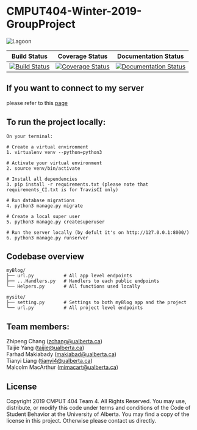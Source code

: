 # CMPUT404-Winter-2019-GroupProject

![Lagoon](docs/images/lagoon.png)

| Build Status | Coverage Status | Documentation Status | 
| ------------ | ----------- | --------------- | 
|[![Build Status](https://travis-ci.org/Zhipeng-Chang/CMPUT404-Winter-2019-GroupProject.svg?branch=master)](https://travis-ci.org/Zhipeng-Chang/CMPUT404-Winter-2019-GroupProject)|[![Coverage Status](https://coveralls.io/repos/github/Zhipeng-Chang/CMPUT404-Winter-2019-GroupProject/badge.svg?branch=master)](https://coveralls.io/github/Zhipeng-Chang/CMPUT404-Winter-2019-GroupProject?branch=master)|[![Documentation Status](https://img.shields.io/badge/docs-stable-brightgreen.svg)](https://github.com/Zhipeng-Chang/CMPUT404-Winter-2019-GroupProject/blob/master/docs/APIsDoc.pdf)
## If you want to connect to my server
please refer to this [page](https://github.com/Zhipeng-Chang/CMPUT404-Winter-2019-GroupProject/wiki/Remote-Connecting-Doc)

## To run the project locally:
```
On your terminal:

# Create a virtual environment
1. virtualenv venv --python=python3

# Activate your virtual environment
2. source venv/bin/activate

# Install all dependencies
3. pip install -r requirements.txt (please note that requirements_CI.txt is for TravisCI only)

# Run database migrations
4. python3 manage.py migrate

# Create a local super user
5. python3 manage.py createsuperuser

# Run the server locally (by defult it's on http://127.0.0.1:8000/)
6. python3 manage.py runserver
```

## Codebase overview

```
myBlog/
├── url.py           # All app level endpoints 
├── ...Handlers.py   # Handlers to each public endpoints
└── Helpers.py       # All functions used locally

mysite/
├── setting.py       # Settings to both myBlog app and the project 
└── url.py           # All project level endpoints
```

## Team members: <br />
Zhipeng Chang (zchang@ualberta.ca) <br />
Taijie Yang (taijie@ualberta.ca)<br />
Farhad Makiabady (makiabad@ualberta.ca) <br />
Tianyi Liang (tianyi4@ualberta.ca) <br />
Malcolm MacArthur (mimacart@ualberta.ca) <br />

## License
Copyright 2019 CMPUT 404 Team 4. All Rights Reserved. You may use, distribute, or modify this code under terms and conditions of the Code of Student Behavior at the University of Alberta. You may find a copy of the license in this project. Otherwise please contact us directly.
